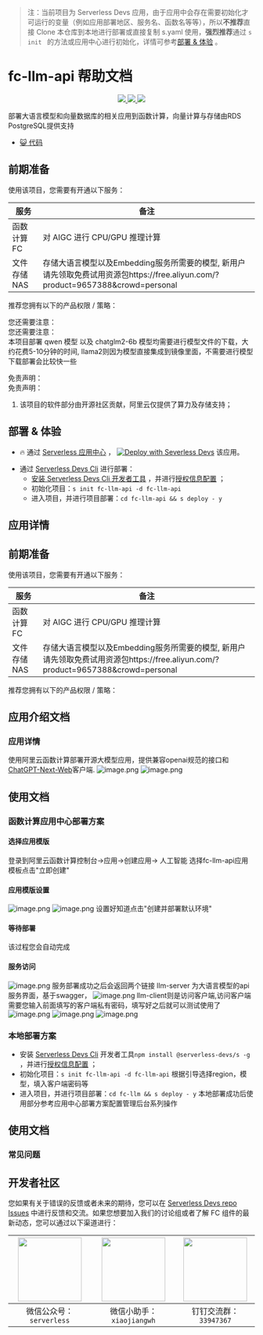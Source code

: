 
> 注：当前项目为 Serverless Devs 应用，由于应用中会存在需要初始化才可运行的变量（例如应用部署地区、服务名、函数名等等），所以**不推荐**直接 Clone 本仓库到本地进行部署或直接复制 s.yaml 使用，**强烈推荐**通过 `s init ` 的方法或应用中心进行初始化，详情可参考[部署 & 体验](#部署--体验) 。

# fc-llm-api 帮助文档
<p align="center" class="flex justify-center">
    <a href="https://www.serverless-devs.com" class="ml-1">
    <img src="http://editor.devsapp.cn/icon?package=fc-llm-api&type=packageType">
  </a>
  <a href="http://www.devsapp.cn/details.html?name=fc-llm-api" class="ml-1">
    <img src="http://editor.devsapp.cn/icon?package=fc-llm-api&type=packageVersion">
  </a>
  <a href="http://www.devsapp.cn/details.html?name=fc-llm-api" class="ml-1">
    <img src="http://editor.devsapp.cn/icon?package=fc-llm-api&type=packageDownload">
  </a>
</p>

<description>

部署大语言模型和向量数据库的相关应用到函数计算，向量计算与存储由RDS PostgreSQL提供支持

</description>

<codeUrl>

- [:smiley_cat: 代码](https://github.com/devsapp/fc-llm-api)

</codeUrl>
<preview>



</preview>


## 前期准备

使用该项目，您需要有开通以下服务：

<service>



| 服务 |  备注  |
| --- |  --- |
| 函数计算 FC |  对 AIGC 进行 CPU/GPU 推理计算 |
| 文件存储 NAS |  存储大语言模型以及Embedding服务所需要的模型, 新用户请先领取免费试用资源包https://free.aliyun.com/?product=9657388&crowd=personal |

</service>

推荐您拥有以下的产品权限 / 策略：
<auth>
</auth>

<remark>

您还需要注意：   
您还需要注意：  
本项目部署 qwen 模型 以及 chatglm2-6b 模型均需要进行模型文件的下载，大约花费5-10分钟的时间, llama2则因为模型直接集成到镜像里面，不需要进行模型下载部署会比较快一些

</remark>

<disclaimers>

免责声明：   
免责声明：

1. 该项目的软件部分由开源社区贡献，阿里云仅提供了算力及存储支持；

</disclaimers>

## 部署 & 体验

<appcenter>
   
- :fire: 通过 [Serverless 应用中心](https://fcnext.console.aliyun.com/applications/create?template=fc-llm-api) ，
  [![Deploy with Severless Devs](https://img.alicdn.com/imgextra/i1/O1CN01w5RFbX1v45s8TIXPz_!!6000000006118-55-tps-95-28.svg)](https://fcnext.console.aliyun.com/applications/create?template=fc-llm-api) 该应用。
   
</appcenter>
<deploy>
    
- 通过 [Serverless Devs Cli](https://www.serverless-devs.com/serverless-devs/install) 进行部署：
  - [安装 Serverless Devs Cli 开发者工具](https://www.serverless-devs.com/serverless-devs/install) ，并进行[授权信息配置](https://docs.serverless-devs.com/fc/config) ；
  - 初始化项目：`s init fc-llm-api -d fc-llm-api `
  - 进入项目，并进行项目部署：`cd fc-llm-api && s deploy - y`
   
</deploy>

## 应用详情

<appdetail id="flushContent">

## 前期准备

使用该项目，您需要有开通以下服务：

| 服务 | 备注 |
| --- | --- |
| 函数计算 FC | 对 AIGC 进行 CPU/GPU 推理计算 |
| 文件存储 NAS | 存储大语言模型以及Embedding服务所需要的模型, 新用户请先领取免费试用资源包https://free.aliyun.com/?product=9657388&crowd=personal |


推荐您拥有以下的产品权限 / 策略：

## 应用介绍文档

### 应用详情

使用阿里云函数计算部署开源大模型应用，提供兼容openai规范的接口和[ChatGPT-Next-Web](https://github.com/Yidadaa/ChatGPT-Next-Web)客户端.
![image.png](https://intranetproxy.alipay.com/skylark/lark/0/2023/png/13970/1693222399152-69e625af-13c9-4d4a-8d68-2b0475921622.png#clientId=u0542e5c1-914e-4&from=paste&height=730&id=ue7c46bb6&originHeight=1460&originWidth=2986&originalType=binary&ratio=2&rotation=0&showTitle=false&size=3207417&status=done&style=none&taskId=ud6ce1730-09f2-407c-8443-9a4723f48ea&title=&width=1493)
![image.png](https://intranetproxy.alipay.com/skylark/lark/0/2023/png/13970/1693221028075-582cc6e4-9728-4703-bde7-911bc3c6b00a.png#clientId=ude024fc4-380f-4&from=paste&height=893&id=u2439d332&originHeight=1786&originWidth=3580&originalType=binary&ratio=2&rotation=0&showTitle=false&size=5320998&status=done&style=none&taskId=u534cd37f-6b4a-4a56-bce5-ad6906be4db&title=&width=1790)

## 使用文档
### 函数计算应用中心部署方案
#### 选择应用模版
登录到阿里云函数计算控制台->应用->创建应用-> 人工智能
选择fc-llm-api应用模板点击"立即创建"

#### 应用模版设置
![image.png](https://intranetproxy.alipay.com/skylark/lark/0/2023/png/13970/1693221250389-dd37dd84-e5e9-4b85-bfc3-84073f5232dd.png#clientId=ude024fc4-380f-4&from=paste&height=402&id=u9892dffa&originHeight=804&originWidth=2916&originalType=binary&ratio=2&rotation=0&showTitle=false&size=967112&status=done&style=none&taskId=u3e9a0c04-fd9a-4598-b867-fef9c497688&title=&width=1458)
![image.png](https://intranetproxy.alipay.com/skylark/lark/0/2023/png/13970/1693221427794-2d6b9665-8c45-4f0e-929b-482e2789d8fc.png#clientId=ude024fc4-380f-4&from=paste&height=655&id=ucc1703ed&originHeight=1310&originWidth=3142&originalType=binary&ratio=2&rotation=0&showTitle=false&size=1725536&status=done&style=none&taskId=u6780c22b-479c-4be4-9bd2-7c3842e70b8&title=&width=1571)
设置好知道点击"创建并部署默认环境"
#### 等待部署
该过程您会自动完成
#### 服务访问
![image.png](https://intranetproxy.alipay.com/skylark/lark/0/2023/png/13970/1693221533357-feaf349e-0407-44a2-8bff-b96b749a9d91.png#clientId=ude024fc4-380f-4&from=paste&height=436&id=u423c1ddc&originHeight=872&originWidth=3496&originalType=binary&ratio=2&rotation=0&showTitle=false&size=1149916&status=done&style=none&taskId=u6ed8cdae-005f-4001-8460-ade73827a9d&title=&width=1748)
服务部署成功之后会返回两个链接
llm-server 为大语言模型的api服务界面，基于swagger，
![image.png](https://intranetproxy.alipay.com/skylark/lark/0/2023/png/13970/1693222399152-69e625af-13c9-4d4a-8d68-2b0475921622.png#clientId=u0542e5c1-914e-4&from=paste&height=730&id=ue7c46bb6&originHeight=1460&originWidth=2986&originalType=binary&ratio=2&rotation=0&showTitle=false&size=3207417&status=done&style=none&taskId=ud6ce1730-09f2-407c-8443-9a4723f48ea&title=&width=1493)
llm-client则是访问客户端,访问客户端需要您输入前面填写的客户端私有密码，填写好之后就可以测试使用了
![image.png](https://intranetproxy.alipay.com/skylark/lark/0/2023/png/13970/1693222348657-9108b705-410b-4e91-9615-fe57139cf51b.png#clientId=u0542e5c1-914e-4&from=paste&height=848&id=u0db11206&originHeight=1696&originWidth=3048&originalType=binary&ratio=2&rotation=0&showTitle=false&size=4148920&status=done&style=none&taskId=udfbcf199-f9a0-40a3-889a-0556486ba84&title=&width=1524)
![image.png](https://intranetproxy.alipay.com/skylark/lark/0/2023/png/13970/1693222385485-269f26cd-bf9d-48c9-b50e-2e3b6659a9aa.png#clientId=u0542e5c1-914e-4&from=paste&height=758&id=ua2f84a5f&originHeight=1516&originWidth=2292&originalType=binary&ratio=2&rotation=0&showTitle=false&size=2692422&status=done&style=none&taskId=u6ec42732-9011-4784-9d5e-b6a1f723b1b&title=&width=1146)
![image.png](https://intranetproxy.alipay.com/skylark/lark/0/2023/png/13970/1693222464449-2182d157-946a-4bae-b2ff-777e485a3de6.png#clientId=u0542e5c1-914e-4&from=paste&height=878&id=u7bdc386e&originHeight=1756&originWidth=3552&originalType=binary&ratio=2&rotation=0&showTitle=false&size=5004927&status=done&style=none&taskId=ub0203b48-815a-4a82-8558-9aef97231f7&title=&width=1776)
### 本地部署方案

- 安装 [Serverless Devs Cli](https://www.serverless-devs.com/serverless-devs/install) 开发者工具`npm install @serverless-devs/s -g`
，并进行[授权信息配置](https://docs.serverless-devs.com/fc/config) ；
- 初始化项目：`s init fc-llm-api -d fc-llm-api` 根据引导选择region，模型，填入客户端密码等
- 进入项目，并进行项目部署：`cd fc-llm && s deploy - y`
本地部署成功后使用部分参考应用中心部署方案配置管理后台系列操作


</appdetail>

## 使用文档

<usedetail id="flushContent">

### 常见问题

</usedetail>


<devgroup>


## 开发者社区

您如果有关于错误的反馈或者未来的期待，您可以在 [Serverless Devs repo Issues](https://github.com/serverless-devs/serverless-devs/issues) 中进行反馈和交流。如果您想要加入我们的讨论组或者了解 FC 组件的最新动态，您可以通过以下渠道进行：

<p align="center">  

| <img src="https://serverless-article-picture.oss-cn-hangzhou.aliyuncs.com/1635407298906_20211028074819117230.png" width="130px" > | <img src="https://serverless-article-picture.oss-cn-hangzhou.aliyuncs.com/1635407044136_20211028074404326599.png" width="130px" > | <img src="https://serverless-article-picture.oss-cn-hangzhou.aliyuncs.com/1635407252200_20211028074732517533.png" width="130px" > |
| --------------------------------------------------------------------------------------------------------------------------------- | --------------------------------------------------------------------------------------------------------------------------------- | --------------------------------------------------------------------------------------------------------------------------------- |
| <center>微信公众号：`serverless`</center>                                                                                         | <center>微信小助手：`xiaojiangwh`</center>                                                                                        | <center>钉钉交流群：`33947367`</center>                                                                                           |
</p>
</devgroup>
